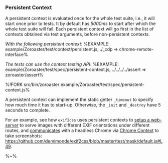 ### Persistent Context

A persistent context is evaluated once for the whole test suite, i.e., it will start once prior to tests. It by default has _5000ms_ to start after which the whole test suite will fail. Each persistent context will go first in the list of contexts obtained via test arguments, before non-persistent contexts.

_With the following persistent context:_
%EXAMPLE: example/Zoroaster/test/context/persistent.js, ./_cdp => chrome-remote-interface%

_The tests can use the context testing API:_
%EXAMPLE: example/Zoroaster/test/spec/persistent-context.js, ../../../../assert => zoroaster/assert%

%!FORK src/bin/zoroaster example/Zoroaster/test/spec/persistent-context.js%

A persistent context can implement the static getter `_timeout` to specify how much time it has to start-up. Otherwise, the `_init` and `_destroy` have 5 seconds to complete.

For an example, see how `exif2css` uses persistent contexts to [setup a web-server](https://github.com/demimonde/exif2css/blob/master/test/context/index.jsx) to serve images with different EXIF orientations under different routes, and [communicates](https://github.com/dpck/chrome/blob/master/src/index.js#L72) with a headless Chrome via [Chrome Context](https://github.com/dpck/chrome) to take screenshots: https://github.com/demimonde/exif2css/blob/master/test/mask/default.js#L49.

%~%